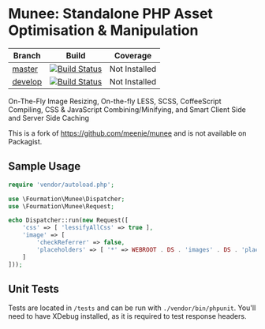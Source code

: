 # Munee: Standalone PHP Asset Optimisation & Manipulation

| Branch | Build | Coverage |
| ------ | ----- | -------- |
| [master][master] | [![Build Status][master-build-travis-badge]][travis] | Not Installed |
| [develop][develop] | [![Build Status][develop-build-travis-badge]][travis] | Not Installed |

<!-- Links -->
[travis]: https://travis-ci.org/fourmation/munee
[master]: https://github.com/fourmation/munee/tree/master
[master-build-travis-badge]: https://travis-ci.org/fourmation/munee.svg?branch=master
[develop]: https://github.com/fourmation/munee/tree/develop
[develop-build-travis-badge]: https://travis-ci.org/fourmation/munee.svg?branch=develop

On-The-Fly Image Resizing, On-the-fly LESS, SCSS, CoffeeScript Compiling, CSS & JavaScript Combining/Minifying, and Smart Client Side and Server Side Caching

This is a fork of https://github.com/meenie/munee and is not available on Packagist.

## Sample Usage

```php
require 'vendor/autoload.php';

use \Fourmation\Munee\Dispatcher;
use \Fourmation\Munee\Request;

echo Dispatcher::run(new Request([
    'css' => [ 'lessifyAllCss' => true ],
    'image' => [
        'checkReferrer' => false,
        'placeholders' => [ '*' => WEBROOT . DS . 'images' . DS . 'placeholder-image.jpg' ],
    ]
]));
```

## Unit Tests

Tests are located in `/tests` and can be run with `./vendor/bin/phpunit`.
You'll need to have XDebug installed, as it is required to test response headers.
